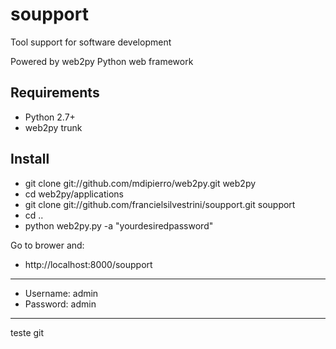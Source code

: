 soupport
========
Tool support for software development

Powered by web2py Python web framework


Requirements
------------
- Python 2.7+
- web2py trunk

Install
------------
* git clone git://github.com/mdipierro/web2py.git web2py
* cd web2py/applications
* git clone git://github.com/francielsilvestrini/soupport.git soupport
* cd ..
* python web2py.py -a "yourdesiredpassword"

Go to brower and:
* http://localhost:8000/soupport

---

* Username: admin
* Password: admin


---
teste git